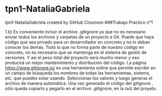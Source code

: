 # tpn1-NataliaGabriela
tpn1-NataliaGabriela created by GitHub Clssroom
###Trabajo Práctico n°1

1.b) Es conveniente incluir el archivo  .gitignore ya que no es necesario  enviar  todos los archivos y carpetas de un proyecto a Git. Puede que haya código que sea privado para un desarrollador en concreto y no lo deban  conocer los  demás.
Todo lo que no  forma parte de nuestro código  en concreto, no  es necesario que se mantenga en el sistema de gestió de versiones.  Y así el peso total del proyecto será mucho menor y eso producirá un mejor mantenimiento  y distribución del código. 
La página   https://www.gitignore.io/ es una herramienta online  que permite escribir en un campo de búsqueda los nombres de todas las herramientas, sistems, etc. que puedes  estar usando. Seleccionas los valores y  luego generas  el archivo de manera automática.
Una vez generado el código  del gitignore , sólo queda copiarlo y pegarlo  en el archivo  .gitignore, en la raíz del proyeto.

